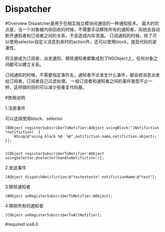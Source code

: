 # Dispatcher
      
#Overview
   Dispatcher是用于在相互独立模块间通信的一种通知技术。
   最大的优点是，当一个对象被内存回收的时候，不需要手动移除所有的通知者，系统会自动断开通知者和订阅者之间的关系，不会造成内存泄漏。
  订阅通知的时候，除了可以使用selector自定义消息到来时的action外，还可以使用block，提高代码的紧凑性。
   
  将注册成为订阅者、派发通知、移除通知者都集成到了NSObject上，任何对象之间都可以建立关系。
  
  订阅通知的时候，不需要指定事件名，通知者不论发生什么事件，都会把消息派发给订阅者，订阅者自己过滤处理。
  一般订阅者和通知者之间的事件类型不止一种，这样做的目的可以减少些重复代码量。



#使用说明

1.注册事件
  
  可以选择使用block、selector
 
 
 
 
    [BObject registerSubscriberToNotifier:AObject usingBlock:^(Notifiction *notifiction)  {
        NSLog(@"using block %@  %@",notifiction.name,notifiction.object);
    }];
    
    
    [CObject registerSubscriberToNotifier:AObject usingSelector:@selector(handleNotifiction:)];


2.发送事件



    [AObject dispatchNotifiction:@"testesteste" notifictionName:@"test"];


3.移除通知者

    [BObject unRegisterSubscriberToNotifier:AObject];
       
4.移除所有的通知者

    [CObject unRegisterSubscriberToAllNotifier];

    
    
    



#required
   ios6.0